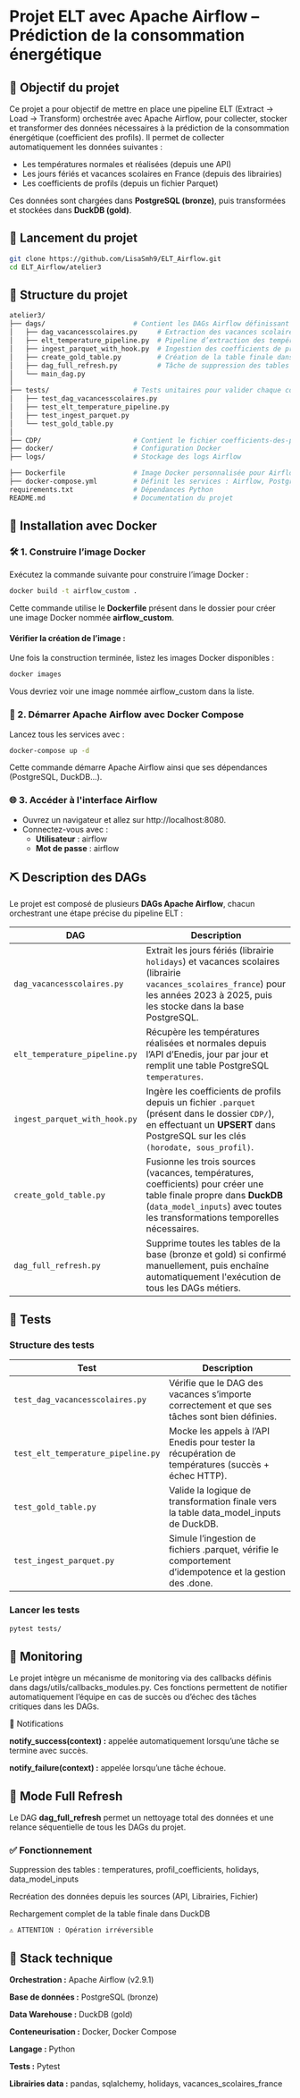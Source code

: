 # Projet ELT avec Apache Airflow – Prédiction de la consommation énergétique

## 🎯 Objectif du projet
Ce projet a pour objectif de mettre en place une pipeline ELT (Extract → Load → Transform)  orchestrée avec Apache Airflow, pour collecter, stocker et transformer des données nécessaires à la prédiction de la consommation énergétique (coefficient des profils).
Il permet de collecter automatiquement les données suivantes :
- Les températures normales et réalisées (depuis une API)
- Les jours fériés et vacances scolaires en France (depuis des librairies)
- Les coefficients de profils (depuis un fichier Parquet)
  
Ces données sont chargées dans **PostgreSQL (bronze)**, puis transformées et stockées dans **DuckDB (gold)**.

## 🚀 Lancement du projet
```bash
git clone https://github.com/LisaSmh9/ELT_Airflow.git
cd ELT_Airflow/atelier3
```
## 🧩 Structure du projet
```bash
atelier3/
├── dags/                      # Contient les DAGs Airflow définissant les étapes du pipeline
│   ├── dag_vacancesscolaires.py     # Extraction des vacances scolaires et jours fériés
│   ├── elt_temperature_pipeline.py  # Pipeline d’extraction des températures
│   ├── ingest_parquet_with_hook.py  # Ingestion des coefficients de profils (parquet)
│   ├── create_gold_table.py         # Création de la table finale dans DuckDB (gold)
│   ├── dag_full_refresh.py          # Tâche de suppression des tables (full refresh)
│   └── main_dag.py                  
│
├── tests/                     # Tests unitaires pour valider chaque composant du pipeline
│   ├── test_dag_vacancesscolaires.py
│   ├── test_elt_temperature_pipeline.py
│   ├── test_ingest_parquet.py
│   └── test_gold_table.py
│
├── CDP/                       # Contient le fichier coefficients-des-profils.parquet
├── docker/                    # Configuration Docker 
├── logs/                      # Stockage des logs Airflow

├── Dockerfile                 # Image Docker personnalisée pour Airflow
├── docker-compose.yml         # Définit les services : Airflow, PostgreSQL, DuckDB...
requirements.txt               # Dépendances Python
README.md                      # Documentation du projet 
```

## 🐳 Installation avec Docker


### 🛠️ 1. Construire l’image Docker
Exécutez la commande suivante pour construire l’image Docker :
```bash
docker build -t airflow_custom .
```
Cette commande utilise le **Dockerfile** présent dans le dossier pour créer une image Docker nommée **airflow_custom**.

#### Vérifier la création de l’image :
Une fois la construction terminée, listez les images Docker disponibles :
```bash
docker images
```
Vous devriez voir une image nommée airflow_custom dans la liste.

### 🚀 2. Démarrer Apache Airflow avec Docker Compose
Lancez tous les services avec :
```bash
docker-compose up -d
```
Cette commande démarre Apache Airflow ainsi que ses dépendances (PostgreSQL, DuckDB...).

### 🌐 3. Accéder à l'interface Airflow
- Ouvrez un navigateur et allez sur http://localhost:8080.
- Connectez-vous avec :
     - **Utilisateur** : airflow
     - **Mot de passe** : airflow

## ⛏️ Description des DAGs
Le projet est composé de plusieurs **DAGs Apache Airflow**, chacun orchestrant une étape précise du pipeline ELT :

| DAG | Description |
|-----|-------------|
| `dag_vacancesscolaires.py` | Extrait les jours fériés (librairie `holidays`) et vacances scolaires (librairie `vacances_scolaires_france`) pour les années 2023 à 2025, puis les stocke dans la base PostgreSQL. |
| `elt_temperature_pipeline.py` | Récupère les températures réalisées et normales depuis l’API d’Enedis, jour par jour et remplit une table PostgreSQL `temperatures`. |
| `ingest_parquet_with_hook.py` | Ingère les coefficients de profils depuis un fichier `.parquet` (présent dans le dossier `CDP/`), en effectuant un **UPSERT** dans PostgreSQL sur les clés `(horodate, sous_profil)`. |
| `create_gold_table.py` | Fusionne les trois sources (vacances, températures, coefficients) pour créer une table finale propre dans **DuckDB** (`data_model_inputs`) avec toutes les transformations temporelles nécessaires. |
| `dag_full_refresh.py` | Supprime toutes les tables de la base (bronze et gold) si confirmé manuellement, puis enchaîne automatiquement l'exécution de tous les DAGs métiers. |

## 🧪 Tests
### Structure des tests

| Test | Description |
|-----|-------------|
| `test_dag_vacancesscolaires.py` | Vérifie que le DAG des vacances s’importe correctement et que ses tâches sont bien définies. |
| `test_elt_temperature_pipeline.py` | Mocke les appels à l’API Enedis pour tester la récupération de températures (succès + échec HTTP). |
| `test_gold_table.py` | Valide la logique de transformation finale vers la table data_model_inputs de DuckDB. |
| `test_ingest_parquet.py` | Simule l’ingestion de fichiers .parquet, vérifie le comportement d’idempotence et la gestion des .done. |

### Lancer les tests
```bash
pytest tests/
```

## 🧯 Monitoring

Le projet intègre un mécanisme de monitoring via des callbacks définis dans dags/utils/callbacks_modules.py.
Ces fonctions permettent de notifier automatiquement l’équipe en cas de succès ou d’échec des tâches critiques dans les DAGs.

🔔 Notifications

**notify_success(context) :** appelée automatiquement lorsqu’une tâche se termine avec succès.

**notify_failure(context) :** appelée lorsqu’une tâche échoue.

## 🔁 Mode Full Refresh

Le DAG **dag_full_refresh** permet un nettoyage total des données et une relance séquentielle de tous les DAGs du projet.

### ✅ Fonctionnement

Suppression des tables : temperatures, profil_coefficients, holidays, data_model_inputs

Recréation des données depuis les sources (API, Librairies, Fichier)

Rechargement complet de la table finale dans DuckDB
```bash
⚠️ ATTENTION : Opération irréversible
```


## 🧰 Stack technique

**Orchestration :** Apache Airflow (v2.9.1)

**Base de données :** PostgreSQL (bronze)

**Data Warehouse :** DuckDB (gold)

**Conteneurisation :** Docker, Docker Compose

**Langage :** Python

**Tests :** Pytest

**Librairies data :** pandas, sqlalchemy, holidays, vacances_scolaires_france


